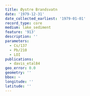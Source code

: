 ```yaml
---
title: Øystre Brandsvatn
date: '1979-12-31'
date_collected_earliest: '1979-01-01'
record_type: core
medium: lake_sediment
feature: '913'
description: ''
parameters:
  - Cs/137
  - Pb/210
  - LOI
publications:
  - davis_etal84
geo_error: 0.0
geometry: ''
bbox: ~
longitude: ''
latitude: ''
---
```

